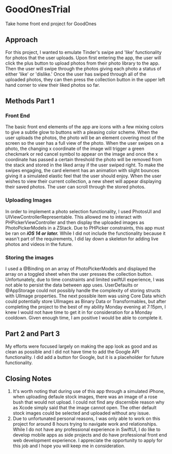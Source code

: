 # GoodOnesTrial
Take home front end project for GoodOnes

## Approach
For this project, I wanted to emulate Tinder's swipe and 'like' functionality for photos that the user uploads. Upon first entering the app, the user will click the plus button to upload photos from their photo library to the app. Then the user will swipe through the photos giving each photo a status of either 'like' or 'dislike.' Once the user has swiped through all of the uploaded photos, they can then press the collection button in the upper left hand corner to view their liked photos so far.

## Methods Part 1

### Front End
The basic front end elements of the app are icons with a few mixing colors to give a subtle glow to buttons with a pleasing color scheme. When the user uploads the photos, the photo will be an element covering most of the screen so the user has a full view of the photo. When the user swipes on a photo, the changing x coordinate of the image will trigger a green checkmark or red cancel symbol to appear on the image and once the x coordinate has passed a certain threshold the photo will be removed from the stack and stored in the liked array if the user swiped right. To make the swipes engaging, the card element has an animation with slight bounces giving it a simulated elastic feel that the user should enjoy. When the user wishes to view their current collection, a new sheet will appear displaying their saved photos. The user can scroll through the stored photos.

### Uploading Images
In order to implement a photo selection functionality, I used PhotosUI and UIViewControllerRepresentable. This allowed me to interact with PHPickerViewController and then display the uploaded images as PhotoPickerModels in a ZStack. Due to PHPicker constraints, this app must be ran on ***iOS 14 or later.*** While I did not include the functionality because it wasn't part of the requirements, I did lay down a skeleton for adding live photos and videos in the future.

### Storing the images
I used a @Binding on an array of PhotoPickerModels and displayed the array on a toggled sheet when the user presses the collection button. Unfortunately, due to time constraints and limited swiftUI experience, I was not able to persist the data between app uses. UserDefaults or @AppStorage could not possibly handle the complexity of storing structs with UIImage properties. The next possible item was using Core Data which could potentially store UIImages as Binary Data or Transformables, but after completing the project to the best of my ability Monday evening at 7:15pm, I knew I would not have time to get it in for consideration for a Monday cooldown. Given enough time, I am positive I would be able to complete it.

## Part 2 and Part 3
My efforts were focused largely on making the app look as good and as clean as possible and I did not have time to add the Google API functionality. I did add a button for Google, but it is a placeholder for future functionality.

## Closing Notes
1. It's worth noting that during use of this app through a simulated iPhone, when uploading defaule stock images, there was an image of a rose bush that would not upload. I could not find any discernible reason why as Xcode simply said that the image cannot open. The other default stock images could be selected and uploaded without any issue.
2. Due to unfortunated personal reasons, I was only able to work on this project for around 8 hours trying to navigate work and relationships. While I do not have any professional experience in SwiftUI, I do like to develop mobile apps as side projects and do have professional front end web development experience. I appreciate the opportunity to apply for this job and I hope you will keep me in consideration.
